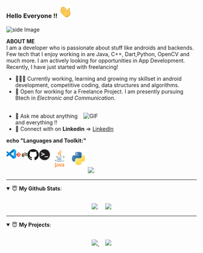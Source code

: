 
### Hello Everyone !!  <img src="https://github.com/ABSphreak/ABSphreak/blob/master/gifs/Hi.gif" width="35px">
<img src="https://github.com/SanjayAS144/ux-ninja/blob/main/abc_4%20(1).gif" alt="side Image" align="center" width="1000" height="auto" />

**ABOUT ME** <br>
I am a developer who is passionate about stuff like androids and backends. Few tech that I enjoy working in are Java, C++, Dart,Python, OpenCV and much more. I am actively looking for opportunities in App Development. Recently, I have just started with freelancing!
- 👨🏽‍💻 Currently working, learning and growing my skillset in android development, competitive coding, data structures and algorithms.
- 🤝 Open for working for a Freelance Project.
I am presently pursuing Btech in *Electronic and Communication*.<br><br>

<!--![visitors](https://komarev.com/ghpvc/?username=akshat-fsociety&style=flat-square&color=red)-->



 <img align ="right" alt="GIF" src="https://camo.githubusercontent.com/6b8003c24dc861b87ecca67ebc00ac25a32a2481a22cc2f3fc6a5826750a4fd5/68747470733a2f2f717068732e66732e71756f726163646e2e6e65742f6d61696e2d71696d672d3033613461356630333462663062616661363631666438613861616265646338" width="300px" /> 

<!--https://media.giphy.com/media/IpeYSEZshTefe/giphy.gif-->
- 💬 Ask me about anything and everything !! 
- 💬 Connect with on **Linkedin** => <a href="https://www.linkedin.com/in/sanjay-as-sanju-024b6216b">LinkedIn</a>


**echo "Languages and Toolkit:"**

<img align="left" alt="Visual Studio Code" width="26px" src="https://raw.githubusercontent.com/github/explore/80688e429a7d4ef2fca1e82350fe8e3517d3494d/topics/visual-studio-code/visual-studio-code.png" />
<img align="left" alt="Git" width="30px" src="https://raw.githubusercontent.com/github/explore/80688e429a7d4ef2fca1e82350fe8e3517d3494d/topics/git/git.png" />
<img align="left" alt="GitHub" width="30px" src="https://raw.githubusercontent.com/github/explore/78df643247d429f6cc873026c0622819ad797942/topics/github/github.png" />
<img align="left" alt="Terminal" width="30px" src="https://raw.githubusercontent.com/github/explore/80688e429a7d4ef2fca1e82350fe8e3517d3494d/topics/terminal/terminal.png" />
<img align="left" alt="Java" width="50px" src="https://raw.githubusercontent.com/github/explore/80688e429a7d4ef2fca1e82350fe8e3517d3494d/topics/java/java.png" />
<img align="left" alt="Python" width="50px" src="https://raw.githubusercontent.com/github/explore/80688e429a7d4ef2fca1e82350fe8e3517d3494d/topics/python/python.png" />


<br><br>
 <p>
<a href="https://www.linkedin.com/in/sanjay-as-sanju-024b6216b">
    <img src="https://img.shields.io/badge/Sanjay-AS-386938188?style=flat&logo=linkedin" href="">
  </a> 


---
<details open>
 <summary> 😇 <b>My Github Stats</b>: </summary>
<br>
 <p align = "center">
  <img src = "https://github-readme-stats.vercel.app/api/top-langs/?username=SanjayAS144&langs_count=4&hide=css&theme=radical">
  &nbsp;&nbsp;&nbsp;
  <img src = "https://github-readme-stats.vercel.app/api?username=SanjayAS144&show_icons=true&theme=radical&line_height=27">
</p>
</details>

---
<details open>
 <summary> 😇 <b>My Projects</b>: </summary>
 <br>
 <p align = "center">
  <a href="https://github.com/SanjayAS144/neumorphic-calculator">
   <img src = "https://github-readme-stats.vercel.app/api/pin/?username=SanjayAS144&repo=neumorphic-calculator&theme=radical">
  </a>
  &nbsp;&nbsp;&nbsp;
  <a href="https://github.com/SanjayAS144/RentalApp">
   <img src = "https://github-readme-stats.vercel.app/api/pin/?username=SanjayAS144&repo=RentalApp&theme=radical">
  </a>
</p>
</details>


